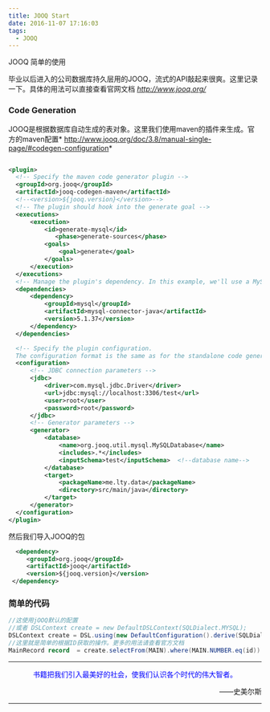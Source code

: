 ```yaml
---
title: JOOQ Start
date: 2016-11-07 17:16:03
tags:
  - JOOQ
---
```

JOOQ 简单的使用

毕业以后进入的公司数据库持久层用的JOOQ，流式的API敲起来很爽。这里记录一下。具体的用法可以直接查看官网文档 *http://www.jooq.org/*

### Code Generation
JOOQ是根据数据库自动生成的表对象。这里我们使用maven的插件来生成。官方的maven配置* http://www.jooq.org/doc/3.8/manual-single-page/#codegen-configuration*

  ```xml

  <plugin>
    <!-- Specify the maven code generator plugin -->
    <groupId>org.jooq</groupId>
    <artifactId>jooq-codegen-maven</artifactId>
    <!--<version>${jooq.version}</version>-->
    <!-- The plugin should hook into the generate goal -->
    <executions>
        <execution>
            <id>generate-mysql</id>
               <phase>generate-sources</phase>
            <goals>
                <goal>generate</goal>
            </goals>
        </execution>
    </executions>
    <!-- Manage the plugin's dependency. In this example, we'll use a MySQL database -->
    <dependencies>
        <dependency>
            <groupId>mysql</groupId>
            <artifactId>mysql-connector-java</artifactId>
            <version>5.1.37</version>
        </dependency>
    </dependencies>

    <!-- Specify the plugin configuration.
    The configuration format is the same as for the standalone code generator -->
    <configuration>
        <!-- JDBC connection parameters -->
        <jdbc>
            <driver>com.mysql.jdbc.Driver</driver>
            <url>jdbc:mysql://localhost:3306/test</url>
            <user>root</user>
            <password>root</password>
        </jdbc>
        <!-- Generator parameters -->
        <generator>
            <database>
                <name>org.jooq.util.mysql.MySQLDatabase</name>
                <includes>.*</includes>
                <inputSchema>test</inputSchema>  <!--database name-->
            </database>
            <target>
                <packageName>me.lty.data</packageName>
                <directory>src/main/java</directory>
            </target>
        </generator>
    </configuration>
</plugin>
  ```
然后我们导入JOOQ的包

```xml
  <dependency>
     <groupId>org.jooq</groupId>
     <artifactId>jooq</artifactId>
     <version>${jooq.version}</version>
 </dependency>
```
### 简单的代码

```java
//这使用jOOQ默认的配置
//或者 DSLContext create = new DefaultDSLContext(SQLDialect.MYSQL);
DSLContext create = DSL.using(new DefaultConfiguration().derive(SQLDialect.MYSQL));
//这里就是简单的根据ID获取的操作。更多的用法请查看官方文档
MainRecord record  = create.selectFrom(MAIN).where(MAIN.NUMBER.eq(id)).fetchOne();
```

---
<p align='center'><font color='blue'>书籍把我们引入最美好的社会，使我们认识各个时代的伟大智者。</font></p><p align='right'>——史美尔斯</p>

---

